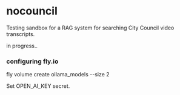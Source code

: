 # nocouncil

Testing sandbox for a RAG system for searching City Council video transcripts.

in progress..

### configuring fly.io

fly volume create ollama_models --size 2

Set OPEN_AI_KEY secret.